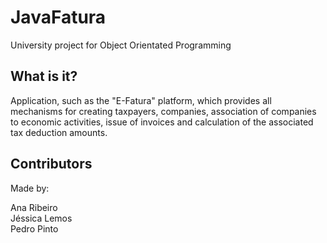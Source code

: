 # JavaFatura
University project for Object Orientated Programming

## What is it?
Application, such as the "E-Fatura" platform, which provides all mechanisms for creating taxpayers, companies, association of companies to economic activities, issue of invoices and calculation of the associated tax deduction amounts.

## Contributors
Made by:

Ana Ribeiro <br />
Jéssica Lemos <br />
Pedro Pinto <br />
